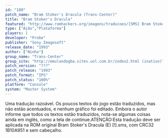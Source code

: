 ```yaml
---
id: "180"
patch_name: "Bram Stoker's Dracula (Trans-Center)"
title: "Bram Stoker's Dracula"
featured: "http://www.romhackers.org/imagens/traducoes/[SMS] Bram Stoker's Dracula - Trans-Center - 1.png"
type: ["Ação","Plataforma"]
players: 1
developer: "Probe"
publisher: "Sony Imagesoft"
release_date: "1993"
author: ["Ninho"]
group_name: "Trans-Center"
group_site: "http://emulandogba.sites.uol.com.br/index2.html (inativo)"
patch_version: "???"
patch_release: "1993"
patch_format: "IPS"
patch_status: "100%"
platform: "Console"
system: "Master System"
---
```


Uma tradução razoável. Os poucos textos do jogo estão traduzidos, mas não estão acentuados, e nenhum gráfico foi editado. Embora o autor informe que todos os textos estão traduzidos, nota-se algumas coisas ainda em inglês, como a tela de continue.ATENÇÃO:Esta tradução deve ser aplicada na ROM original Bram Stoker's Dracula (E) [!].sms, com CRC32 1B10A951 e sem cabeçalho.